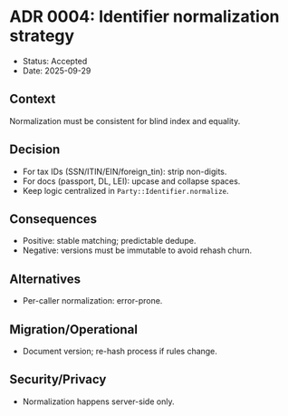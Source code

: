 # ADR 0004: Identifier normalization strategy

- Status: Accepted
- Date: 2025-09-29

## Context
Normalization must be consistent for blind index and equality.

## Decision
- For tax IDs (SSN/ITIN/EIN/foreign_tin): strip non-digits.
- For docs (passport, DL, LEI): upcase and collapse spaces.
- Keep logic centralized in `Party::Identifier.normalize`.

## Consequences
- Positive: stable matching; predictable dedupe.
- Negative: versions must be immutable to avoid rehash churn.

## Alternatives
- Per-caller normalization: error-prone.

## Migration/Operational
- Document version; re-hash process if rules change.

## Security/Privacy
- Normalization happens server-side only.
